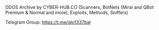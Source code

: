 DDOS Archive by CYBER-HUB.CO (Scanners, BotNets (Mirai and QBot Premium & Normal and more), Exploits, Methods, Sniffers)

Telegram Group: https://t.me/glo1337bal
